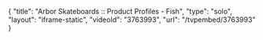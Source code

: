 {
    "title": "Arbor Skateboards :: Product Profiles - Fish",
    "type": "solo",
    "layout": "iframe-static",
    "videoId": "3763993",
    "url": "\/tvpembed\/3763993"
}